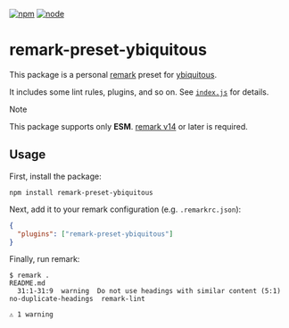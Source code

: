 [![npm](https://img.shields.io/npm/v/remark-preset-ybiquitous?style=flat-square)](https://www.npmjs.com/package/remark-preset-ybiquitous)
[![node](https://img.shields.io/node/v/remark-preset-ybiquitous.svg?style=flat-square)](https://github.com/ybiquitousy/remark-preset-ybiquitous)

# remark-preset-ybiquitous

This package is a personal [remark](https://remark.js.org) preset for [ybiquitous](https://github.com/ybiquitous).

It includes some lint rules, plugins, and so on. See [`index.js`](./index.js) for details.

> [!NOTE]
> This package supports only **ESM**. [remark v14](https://github.com/remarkjs/remark/releases/tag/14.0.0) or later is required.

## Usage

First, install the package:

```shell
npm install remark-preset-ybiquitous
```

Next, add it to your remark configuration (e.g. `.remarkrc.json`):

```json
{
  "plugins": ["remark-preset-ybiquitous"]
}
```

Finally, run remark:

```console
$ remark .
README.md
  31:1-31:9  warning  Do not use headings with similar content (5:1)  no-duplicate-headings  remark-lint

⚠ 1 warning
```
